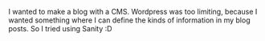 I wanted to make a blog with a CMS. Wordpress was too limiting, because I wanted something where I can define the kinds of information in my blog posts. So I tried using Sanity :D
